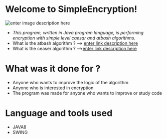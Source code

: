 # Welcome to SimpleEncryption!

  ![enter image description here](https://i.hizliresim.com/lZnQEB.png)

 - *This program, written in Java program language, is performing encryption with simple level caesar and atbash algorithms.*
 - What is the atbash algorithm ? --> [enter link description here](https://en.wikipedia.org/wiki/Atbash)
 - What is the ceaser algorithm ? -->[enter link description here](https://en.wikipedia.org/wiki/Caesar_cipher)


# What was it done for ?

 - Anyone who wants to improve the logic of the algorithm
 - Anyone who is interested in encryption
 - The program was made for anyone who wants to improve or study code
 
# Language and tools used
 - JAVA8
 - SWING
 

 
